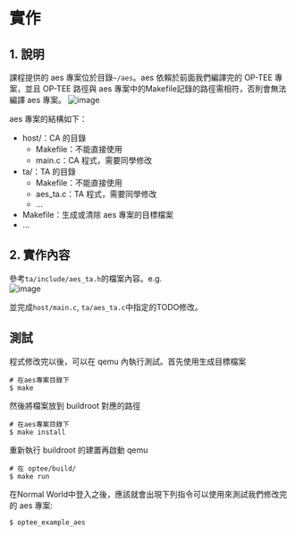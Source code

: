 # 實作

## 1. 說明
課程提供的 aes 專案位於目錄`~/aes`。aes 依賴於前面我們編譯完的 OP-TEE 專案，並且 OP-TEE 路徑與 aes 專案中的Makefile記錄的路徑需相符，否則會無法編譯 aes 專案。
<img alt="image" src="https://github.com/user-attachments/assets/bb05310f-178e-4ff0-bbf5-d32b41fcebe4" />

aes 專案的結構如下：

- host/：CA 的目錄
    - Makefile：不能直接使用
    - main.c：CA 程式，需要同學修改
- ta/：TA 的目錄
    - Makefile：不能直接使用
    - aes_ta.c：TA 程式，需要同學修改
    - ...
- Makefile：生成或清除 aes 專案的目標檔案
- ...

## 2. 實作內容
參考`ta/include/aes_ta.h`的檔案內容。e.g.  
<img alt="image" src="https://github.com/user-attachments/assets/b3070c56-31d8-4fea-bcce-e54cfdee0ba3" />

並完成`host/main.c`, `ta/aes_ta.c`中指定的TODO修改。

## 測試
程式修改完以後，可以在 qemu 內執行測試。首先使用生成目標檔案
```shell
# 在aes專案目錄下
$ make
```

然後將檔案放到 buildroot 對應的路徑

```shell
# 在aes專案目錄下
$ make install
```

重新執行 buildroot 的建置再啟動 qemu

```shell
# 在 optee/build/
$ make run
```

在Normal World中登入之後，應該就會出現下列指令可以使用來測試我們修改完的 aes 專案:
```shell
$ optee_example_aes
```
